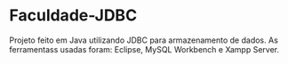 # Faculdade-JDBC

Projeto feito em Java utilizando JDBC para armazenamento de dados.
As ferramentass usadas foram: Eclipse, MySQL Workbench e Xampp Server.
